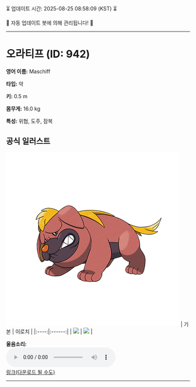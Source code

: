 
⏳ 업데이트 시간: 2025-08-25 08:58:09 (KST) ⏳

🤖 자동 업데이트 봇에 의해 관리됩니다! 🤖

---

# 오라티프 (ID: 942)
**영어 이름:** Maschiff

**타입:** 악

**키:** 0.5 m

**몸무게:** 16.0 kg

**특성:** 위협, 도주, 잠복

## 공식 일러스트
![](https://raw.githubusercontent.com/PokeAPI/sprites/master/sprites/pokemon/other/official-artwork/942.png)
| 기본 | 이로치 |
|:----:|:------:|
| <img src="http://play.pokemonshowdown.com/sprites/ani/maschiff.gif" width="200"> | <img src="http://play.pokemonshowdown.com/sprites/ani-shiny/maschiff.gif" width="200"> |

**울음소리:**<br><audio controls src="https://raw.githubusercontent.com/PokeAPI/cries/main/cries/pokemon/latest/942.ogg"></audio><br> [링크(다운로드 될 수도)](https://raw.githubusercontent.com/PokeAPI/cries/main/cries/pokemon/latest/942.ogg)


---
